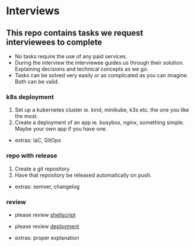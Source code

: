 
# Interviews

## This repo contains tasks we request interviewees to complete

* No tasks require the use of any paid services.
* During the interview the interviewee guides us through
their solution. Explaining decisions and technical concepts as we go.
* Tasks can be solved very easily or as complicated as you can imagine.
Both can be valid.

### k8s deployment

1. Set up a kubernetes cluster ie. kind, minikube, k3s etc.
the one you like the most.
2. Create a deployment of an app ie. busybox, nginx, something simple.
Maybe your own app if you have one.

* extras: IaC, GitOps

### repo with release

1. Create a git repository
2. Have that repository be released automatically on push.

* extras: semver, changelog

### review

* please review [shellscript](shell/script.sh)

* please review [deployment](k8s/nginx.yaml)

* extras: proper explanation
